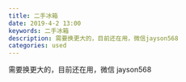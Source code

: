 ```yaml
---
title: 二手冰箱
date: 2019-4-2 13:00
keywords: 二手冰箱
description: 需要换更大的，目前还在用，微信jayson568
categories: used
---
```

<td class="t_f" id="postmessage_3373256">

需要换更大的，目前还在用，微信 jayson568<br/>
<br/>
<br/>
<img alt="" border="0" class="zoom" data-cf-modified-4c2b5e41df587b05204068c7-="" file="http://www.flw.ph/data/appbyme/upload/image/201904/02/bYzDOrGb7WNE.jpg" id="aimg_nsL2N" lazyloadthumb="1" onclick="" onmouseover="" src="http://www.flw.ph/data/appbyme/upload/image/201904/02/bYzDOrGb7WNE.jpg"/><br/>
<br/>
<img alt="" border="0" class="zoom" data-cf-modified-4c2b5e41df587b05204068c7-="" file="http://www.flw.ph/data/appbyme/upload/image/201904/02/pNqV644AwzAK.jpg" id="aimg_fiGGt" lazyloadthumb="1" onclick="" onmouseover="" src="http://www.flw.ph/data/appbyme/upload/image/201904/02/pNqV644AwzAK.jpg"/><br/>
<br/>
</td>

